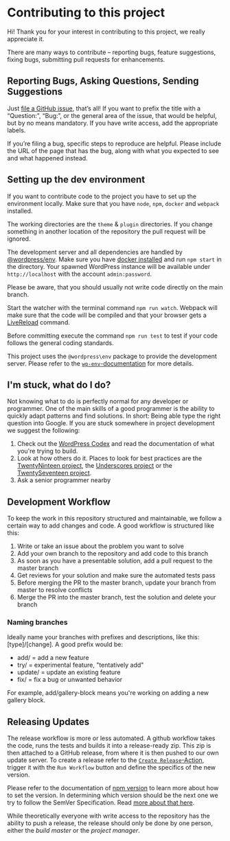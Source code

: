 # Contributing to this project

Hi! Thank you for your interest in contributing to this project, we really appreciate it.

There are many ways to contribute – reporting bugs, feature suggestions, fixing bugs, submitting pull requests for enhancements.

## Reporting Bugs, Asking Questions, Sending Suggestions

Just [file a GitHub issue](./issues/new), that’s all! If you want to prefix the title with a “Question:”, “Bug:”, or the general area of the issue, that would be helpful, but by no means mandatory. If you have write access, add the appropriate labels.

If you’re filing a bug, specific steps to reproduce are helpful. Please include the URL of the page that has the bug, along with what you expected to see and what happened instead.

## Setting up the dev environment

If you want to contribute code to the project you have to set up the environment locally. Make sure that you have `node`, `npm`, `docker` and `webpack` installed.

The working directories are the `theme` & `plugin` directories. If you change something in another location of the repository the pull request will be ignored.

The development server and all dependencies are handled by [@wordpress/env](https://developer.wordpress.org/block-editor/reference-guides/packages/packages-env/). Make sure you have [docker installed](https://docs.docker.com/compose/install/) and run `npm start` in the directory. Your spawned WordPress instance will be available under `http://localhost` with the account `admin:password`.

Please be aware, that you should usually not write code directly on the main branch.

Start the watcher with the terminal command `npm run watch`. Webpack will make sure that the code will be compiled and that your browser gets a [LiveReload](http://livereload.com/extensions/) command.

Before committing execute the command `npm run test` to test if your code follows the general coding standards.

This project uses the `@wordpress\env` package to provide the development server. Please refer to the [`wp-env`-documentation](https://github.com/WordPress/gutenberg/tree/master/packages/env) for more details.

## I'm stuck, what do I do?

Not knowing what to do is perfectly normal for any developer or programmer. One of the main skills of a good programmer is the ability to quickly adapt patterns and find solutions. In short: Being able type the right question into Google. If you are stuck somewhere in project development we suggest the following:

1. Check out the [WordPress Codex](https://codex.wordpress.org) and read the documentation of what you're trying to build.
2. Look at how others do it. Places to look for best practices are the [TwentyNinteen project](https://github.com/WordPress/twentynineteen), the [Underscores project](https://github.com/automattic/_s) or the [TwentySeventeen project](https://github.com/WordPress/twentyseventeen).
3. Ask a senior programmer nearby

## Development Workflow

To keep the work in this repository structured and maintainable, we follow a certain way to add changes and code. A good workflow is structured like this:

1. Write or take an issue about the problem you want to solve
2. Add your own branch to the repository and add code to this branch
3. As soon as you have a presentable solution, add a pull request to the master branch
4. Get reviews for your solution and make sure the automated tests pass
5. Before merging the PR to the master branch, update your branch from master to resolve conflicts
6. Merge the PR into the master branch, test the solution and delete your branch

### Naming branches

Ideally name your branches with prefixes and descriptions, like this: [type]/[change]. A good prefix would be:

* add/ = add a new feature
* try/ = experimental feature, "tentatively add"
* update/ = update an existing feature
* fix/ = fix a bug or unwanted behavior

For example, add/gallery-block means you're working on adding a new gallery block.

## Releasing Updates

The release workflow is more or less automated. A github workflow takes the code, runs the tests and builds it into a release-ready zip. This zip is then attached to a GitHub release, from where it is then pushed to our own update server. To create a release refer to the [`Create Release`-Action](./actions/workflows/release.yml), trigger it with the `Run Workflow` button and define the specifics of the new version.

Please refer to the documentation of [npm version](https://docs.npmjs.com/cli/v7/commands/npm-version) to learn more about how to set the version. In determining which version should be the next one we try to follow the SemVer Specification. Read [more about that here](https://semver.org/).

While theoretically everyone with write access to the repository has the ability to push a release, the release should only be done by one person, either the *build master* or the *project manager*.
